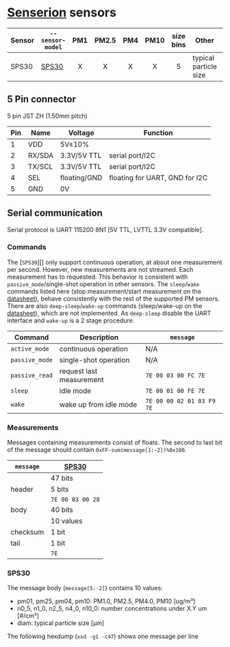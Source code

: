 # [Senserion][] sensors

| Sensor | `--sensor-model` |  PM1  | PM2.5 |  PM4  | PM10  | size bins | Other                 | Datasheet   | Dimensions | Connector |
| ------ | ---------------- | :---: | :---: | :---: | :---: | :-------: | --------------------- | ----------- | ---------- | --------- |
| SPS30  | [SPS30][]        |   X   |   X   |   X   |   X   |     5     | typical particle size | [en][SPS30] |            | [5 pin][] |

[Senserion]: https://www.sensirion.com/en/environmental-sensors/particulate-matter-sensors-pm25/
[SPS30]: https://www.sensirion.com/fileadmin/user_upload/customers/sensirion/Dokumente/9.6_Particulate_Matter/Datasheets/Sensirion_PM_Sensors_SPS30_Datasheet.pdf

[SPS30]: #sps30
[5 pin]: #5-pin-connector

## 5 Pin connector

5 pin JST ZH (1.50mm pitch)

| Pin | Name   | Voltage      | Function                       |
| --- | ------ | ------------ | ------------------------------ |
| 1   | VDD    | 5V±10%       |
| 2   | RX/SDA | 3.3V/5V TTL  | serial port/I2C                |
| 3   | TX/SCL | 3.3V/5V TTL  | serial port/I2C                |
| 4   | SEL    | floating/GND | floating for UART, GND for I2C |
| 5   | GND    | 0V           |

## Serial communication

Serial protocol is UART 115200 8N1 [5V TTL, LVTTL 3.3V compatible].

### Commands

The [`SPS30`][] only support continuous operation, at about one measurement per second.
However, new measurements are not streamed. Each measurement has to requested.
This behavior is consistent with `passive_mode`/single-shot operation in other sensors.
The `sleep`/`wake` commands listed here (stop measurement/start measurement on the [datasheet][SPS30]),
behave consistently with the rest of the supported PM sensors.
There are also `deep-sleep`/`wake-up` commands (sleep/wake-up on the [datasheet][SPS30]),
which are not implemented. As `deep-sleep` disable the UART interface and `wake-up` is a 2 stage procedure.

| Command        | Description              | `message`                 |
| -------------- | ------------------------ | ------------------------- |
| `active_mode`  | continuous operation     | N/A                       |
| `passive_mode` | single-shot operation    | N/A                       |
| `passive_read` | request last measurement | `7E 00 03 00 FC 7E`       |
| `sleep`        | idle mode                | `7E 00 01 00 FE 7E`       |
| `wake`         | wake up from idle mode   | `7E 00 00 02 01 03 F9 7E` |

### Measurements

Messages containing measurements consist of floats.
The second to last bit of the message should contain `0xFF-sum(message[1:-2])%0x100`.

| `message` | [SPS30][]        |
| --------- | ---------------- |
|           | 47 bits          |
| header    | 5 bits           |
|           | `7E 00 03 00 28` |
| body      | 40 bits          |
|           | 10 values        |
| checksum  | 1 bit            |
| tail      | 1 bit            |
|           | `7E`             |

### SPS30

The message body (`message[5:-2]`) contains 10 values:

- pm01, pm25, pm04, pm10: PM1.0, PM2.5, PM4.0, PM10 [ug/m³]
- n0_5, n1_0, n2_5, n4_0, n10_0: number concentrations under X.Y um [#/cm³]
- diam: typical particle size [μm]

The following hexdump (`xxd -g1 -c47`) shows one message per line

```hexdump
```
